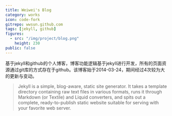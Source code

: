 ```yaml
---
title: Weiwei's Blog
category: works
icon: code-fork
gitrepo: wwsun.github.com
tags: [jekyll, github]
figures:
  - src: "/img/project/blog.png"
    height: 230
public: false
---
```


基于jekyll和github的个人博客，博客功能逻辑基于jekyll进行开发，所有的页面资源通过git库的方式存在于github。该博客始于2014-03-24，期间经过4次较为大的更新与变动。

> Jekyll is a simple, blog-aware, static site generator. It takes a template directory containing raw text files in various formats, runs it through Markdown (or Textile) and Liquid converters, and spits out a complete, ready-to-publish static website suitable for serving with your favorite web server.